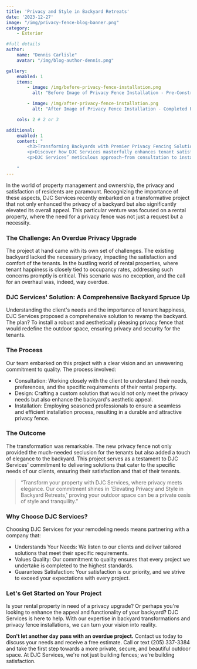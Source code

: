 ```yaml
---
title: 'Privacy and Style in Backyard Retreats'
date: '2023-12-27'
image: "/img/privacy-fence-blog-banner.png"
category:
    - Exterior

#full details
author:
    name: "Dennis Carlisle"
    avatar: "/img/blog-author-dennis.png"

gallery:
    enabled: 1
    items:
        - image: /img/before-privacy-fence-installation.png
          alt: "Before Image of Privacy Fence Installation - Pre-Construction View"

        - image: /img/after-privacy-fence-installation.png
          alt: "After Image of Privacy Fence Installation - Completed Project View"

    cols: 2 # 2 or 3

additional:
    enabled: 1
    content: "
        <h3>Transforming Backyards with Premier Privacy Fencing Solutions</h3>
        <p>Discover how DJC Services masterfully enhances tenant satisfaction and property appeal through the strategic installation of privacy fences. Elevating Privacy and Style in Backyard Retreats by Dennis Carlisle highlights a transformative project focused on boosting privacy without compromising on style.</p>
        <p>DJC Services’ meticulous approach—from consultation to installation—underscores their commitment to delivering custom, quality solutions for every property.</p>
        
    "
---
```


In the world of property management and ownership, the privacy and satisfaction of residents are paramount. Recognizing the importance of these aspects, DJC Services recently embarked on a transformative project that not only enhanced the privacy of a backyard but also significantly elevated its overall appeal. This particular venture was focused on a rental property, where the need for a privacy fence was not just a request but a necessity.

### The Challenge: An Overdue Privacy Upgrade

The project at hand came with its own set of challenges. The existing backyard lacked the necessary privacy, impacting the satisfaction and comfort of the tenants. In the bustling world of rental properties, where tenant happiness is closely tied to occupancy rates, addressing such concerns promptly is critical. This scenario was no exception, and the call for an overhaul was, indeed, way overdue.

### DJC Services' Solution: A Comprehensive Backyard Spruce Up

Understanding the client's needs and the importance of tenant happiness, DJC Services proposed a comprehensive solution to revamp the backyard. The plan? To install a robust and aesthetically pleasing privacy fence that would redefine the outdoor space, ensuring privacy and security for the tenants.

### The Process

Our team embarked on this project with a clear vision and an unwavering commitment to quality. The process involved:

- Consultation: Working closely with the client to understand their needs, preferences, and the specific requirements of their rental property.
- Design: Crafting a custom solution that would not only meet the privacy needs but also enhance the backyard's aesthetic appeal.
- Installation: Employing seasoned professionals to ensure a seamless and efficient installation process, resulting in a durable and attractive privacy fence.

### The Outcome

The transformation was remarkable. The new privacy fence not only provided the much-needed seclusion for the tenants but also added a touch of elegance to the backyard. This project serves as a testament to DJC Services' commitment to delivering solutions that cater to the specific needs of our clients, ensuring their satisfaction and that of their tenants.

> “Transform your property with DJC Services, where privacy meets elegance. Our commitment shines in 'Elevating Privacy and Style in Backyard Retreats,' proving your outdoor space can be a private oasis of style and tranquility.”

### Why Choose DJC Services?

Choosing DJC Services for your remodeling needs means partnering with a company that:

- Understands Your Needs: We listen to our clients and deliver tailored solutions that meet their specific requirements.
- Values Quality: Our commitment to quality ensures that every project we undertake is completed to the highest standards.
- Guarantees Satisfaction: Your satisfaction is our priority, and we strive to exceed your expectations with every project.

### Let's Get Started on Your Project

Is your rental property in need of a privacy upgrade? Or perhaps you're looking to enhance the appeal and functionality of your backyard? DJC Services is here to help. With our expertise in backyard transformations and privacy fence installations, we can turn your vision into reality.

**Don't let another day pass with an overdue project.** Contact us today to discuss your needs and receive a free estimate. Call or text (205) 337-3384 and take the first step towards a more private, secure, and beautiful outdoor space. At DJC Services, we're not just building fences; we're building satisfaction.

